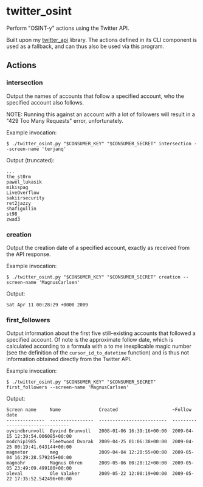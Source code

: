 # twitter_osint

Perform "OSINT-y" actions using the Twitter API.

Built upon my [twitter_api](https://github.com/vphpersson/twitter_api) library. The actions defined in its CLI component is used as a fallback, and can thus also be used via this program.

## Actions

### intersection

Output the names of accounts that follow a specified account, who the specified account also follows.

NOTE: Running this against an account with a lot of followers will result in a "429 Too Many Requests" error, unfortunately.

Example invocation:
```shell
$ ./twitter_osint.py "$CONSUMER_KEY" "$CONSUMER_SECRET" intersection --screen-name 'terjanq'
```

Output (truncated):
```
...
the_st0rm
pawel_lukasik
mikispag
LiveOverflow
sakiirsecurity
ret2jazzy
shafigullin
st98_
zwad3
```

### creation

Output the creation date of a specified account, exactly as received from the API response.

Example invocation:
```shell
$ ./twitter_osint.py "$CONSUMER_KEY" "$CONSUMER_SECRET" creation --screen-name 'MagnusCarlsen'
```

Output:
```
Sat Apr 11 00:28:29 +0000 2009
```

### first_followers

Output information about the first five  still-existing accounts that followed a specified account. Of note is the approximate follow date, which is calculated according to a formula with a to me inexplicable magic number (see the definition of the `cursor_id_to_datetime` function) and is thus not information obtained directly from the Twitter API.

Example invocation:
```shell
$ ./twitter_osint.py "$CONSUMER_KEY" "$CONSUMER_SECRET" first_followers --screen-name 'MagnusCarlsen'
```
Output:
```
Screen name     Name              Created                    ~Follow date
--------------  ----------------  -------------------------  --------------------------------
oyvindbrunvoll  Øyvind Brunvoll   2008-01-06 16:39:16+00:00  2009-04-15 12:39:54.006085+00:00
modchip1985     Fleetwood Dvorak  2009-04-25 01:06:38+00:00  2009-04-25 00:19:41.643144+00:00
magnetor        meg               2009-04-04 12:20:55+00:00  2009-05-04 16:29:28.579245+00:00
magnohr         Magnus Ohren      2009-05-06 00:28:12+00:00  2009-05-05 23:49:09.499180+00:00
oleval          Ole Valaker       2009-05-22 12:00:19+00:00  2009-05-22 17:35:52.542496+00:00
```

